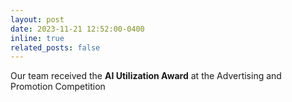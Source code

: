 ```yaml
---
layout: post
date: 2023-11-21 12:52:00-0400
inline: true
related_posts: false
---
```


Our team received the **AI Utilization Award** at the Advertising and Promotion Competition